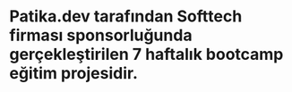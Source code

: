 # Patika.dev tarafından Softtech firması sponsorluğunda gerçekleştirilen 7 haftalık bootcamp eğitim projesidir.
